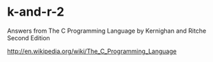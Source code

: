 k-and-r-2
=========

Answers from The C Programming Language by Kernighan and Ritche Second Edition

http://en.wikipedia.org/wiki/The_C_Programming_Language

